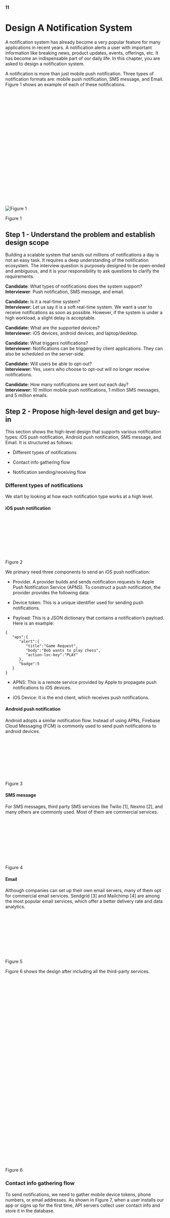 **11**

# Design A Notification System

A notification system has already become a very popular feature for many applications in recent years. A notification alerts a user with important information like breaking news, product updates, events, offerings, etc. It has become an indispensable part of our daily life. In this chapter, you are asked to design a notification system.

A notification is more than just mobile push notification. Three types of notification formats are: mobile push notification, SMS message, and Email. Figure 1 shows an example of each of these notifications.

![](data:image/svg+xml,%3csvg%20xmlns=%27http://www.w3.org/2000/svg%27%20version=%271.1%27%20width=%27700%27%20height=%27498%27/%3e)![Figure 1](/images/courses/system-design-interview/design-a-notification-system/figure-10-1-4EEWILYD.svg)

Figure 1

## Step 1 - Understand the problem and establish design scope

Building a scalable system that sends out millions of notifications a day is not an easy task. It requires a deep understanding of the notification ecosystem. The interview question is purposely designed to be open-ended and ambiguous, and it is your responsibility to ask questions to clarify the requirements.

**Candidate**: What types of notifications does the system support?  
**Interviewer**: Push notification, SMS message, and email.

**Candidate:** Is it a real-time system?  
**Interviewer:** Let us say it is a soft real-time system. We want a user to receive notifications as soon as possible. However, if the system is under a high workload, a slight delay is acceptable.

**Candidate:** What are the supported devices?  
**Interviewer:** iOS devices, android devices, and laptop/desktop.

**Candidate:** What triggers notifications?  
**Interviewer:** Notifications can be triggered by client applications. They can also be scheduled on the server-side.

**Candidate:** Will users be able to opt-out?  
**Interviewer:** Yes, users who choose to opt-out will no longer receive notifications.

**Candidate:** How many notifications are sent out each day?  
**Interviewer:** 10 million mobile push notifications, 1 million SMS messages, and 5 million emails.

## Step 2 - Propose high-level design and get buy-in

This section shows the high-level design that supports various notification types: iOS push notification, Android push notification, SMS message, and Email. It is structured as follows:

*   Different types of notifications
    
*   Contact info gathering flow
    
*   Notification sending/receiving flow
    

### Different types of notifications

We start by looking at how each notification type works at a high level.

#### iOS push notification

![](data:image/svg+xml,%3csvg%20xmlns=%27http://www.w3.org/2000/svg%27%20version=%271.1%27%20width=%27500%27%20height=%27119%27/%3e)![Figure 2](data:image/gif;base64,R0lGODlhAQABAIAAAAAAAP///yH5BAEAAAAALAAAAAABAAEAAAIBRAA7)

Figure 2

We primary need three components to send an iOS push notification:

*   Provider. A provider builds and sends notification requests to Apple Push Notification Service (APNS). To construct a push notification, the provider provides the following data:
    
*   Device token: This is a unique identifier used for sending push notifications.
    
*   Payload: This is a JSON dictionary that contains a notification’s payload. Here is an example:
    

```
{
   "aps":{
      "alert":{
         "title":"Game Request",
         "body":"Bob wants to play chess",
         "action-loc-key":"PLAY"
      },
      "badge":5
   }
}
```

*   APNS: This is a remote service provided by Apple to propagate push notifications to iOS devices.
    
*   iOS Device: It is the end client, which receives push notifications.
    

#### Android push notification

Android adopts a similar notification flow. Instead of using APNs, Firebase Cloud Messaging (FCM) is commonly used to send push notifications to android devices.

![](data:image/svg+xml,%3csvg%20xmlns=%27http://www.w3.org/2000/svg%27%20version=%271.1%27%20width=%27500%27%20height=%27119%27/%3e)![Figure 3](data:image/gif;base64,R0lGODlhAQABAIAAAAAAAP///yH5BAEAAAAALAAAAAABAAEAAAIBRAA7)

Figure 3

#### SMS message

For SMS messages, third party SMS services like Twilio \[1\], Nexmo \[2\], and many others are commonly used. Most of them are commercial services.

![](data:image/svg+xml,%3csvg%20xmlns=%27http://www.w3.org/2000/svg%27%20version=%271.1%27%20width=%27500%27%20height=%27129%27/%3e)![Figure 4](data:image/gif;base64,R0lGODlhAQABAIAAAAAAAP///yH5BAEAAAAALAAAAAABAAEAAAIBRAA7)

Figure 4

#### Email

Although companies can set up their own email servers, many of them opt for commercial email services. Sendgrid \[3\] and Mailchimp \[4\] are among the most popular email services, which offer a better delivery rate and data analytics.

![](data:image/svg+xml,%3csvg%20xmlns=%27http://www.w3.org/2000/svg%27%20version=%271.1%27%20width=%27500%27%20height=%27127%27/%3e)![Figure 5](data:image/gif;base64,R0lGODlhAQABAIAAAAAAAP///yH5BAEAAAAALAAAAAABAAEAAAIBRAA7)

Figure 5

Figure 6 shows the design after including all the third-party services.

![](data:image/svg+xml,%3csvg%20xmlns=%27http://www.w3.org/2000/svg%27%20version=%271.1%27%20width=%27300%27%20height=%27578%27/%3e)![Figure 6](data:image/gif;base64,R0lGODlhAQABAIAAAAAAAP///yH5BAEAAAAALAAAAAABAAEAAAIBRAA7)

Figure 6

### Contact info gathering flow

To send notifications, we need to gather mobile device tokens, phone numbers, or email addresses. As shown in Figure 7, when a user installs our app or signs up for the first time, API servers collect user contact info and store it in the database.

![](data:image/svg+xml,%3csvg%20xmlns=%27http://www.w3.org/2000/svg%27%20version=%271.1%27%20width=%27600%27%20height=%27148%27/%3e)![Figure 7](data:image/gif;base64,R0lGODlhAQABAIAAAAAAAP///yH5BAEAAAAALAAAAAABAAEAAAIBRAA7)

Figure 7

Figure 8 shows simplified database tables to store contact info. Email addresses and phone numbers are stored in the _user_ table, whereas device tokens are stored in the _device_ table. A user can have multiple devices, indicating that a push notification can be sent to all the user devices.

![](data:image/svg+xml,%3csvg%20xmlns=%27http://www.w3.org/2000/svg%27%20version=%271.1%27%20width=%27712%27%20height=%27231%27/%3e)![Figure 8](data:image/gif;base64,R0lGODlhAQABAIAAAAAAAP///yH5BAEAAAAALAAAAAABAAEAAAIBRAA7)

Figure 8

### Notification sending/receiving flow

We will first present the initial design; then, propose some optimizations.

High-level design

Figure 9 shows the design, and each system component is explained below.

![](data:image/svg+xml,%3csvg%20xmlns=%27http://www.w3.org/2000/svg%27%20version=%271.1%27%20width=%27700%27%20height=%27515%27/%3e)![Figure 9](data:image/gif;base64,R0lGODlhAQABAIAAAAAAAP///yH5BAEAAAAALAAAAAABAAEAAAIBRAA7)

Figure 9

**Service 1 to N**: A service can be a micro-service, a cron job, or a distributed system that triggers notification sending events. For example, a billing service sends emails to remind customers of their due payment or a shopping website tells customers that their packages will be delivered tomorrow via SMS messages.

**Notification system**: The notification system is the centerpiece of sending/receiving notifications. Starting with something simple, only one notification server is used. It provides APIs for services 1 to N, and builds notification payloads for third party services.

**Third-party services:** Third party services are responsible for delivering notifications to users. While integrating with third-party services, we need to pay extra attention to extensibility. Good extensibility means a flexible system that can easily plugging or unplugging of a third-party service. Another important consideration is that a third-party service might be unavailable in new markets or in the future. For instance, FCM is unavailable in China. Thus, alternative third-party services such as Jpush, PushY, etc are used there.

**iOS, Android, SMS, Email**: Users receive notifications on their devices.

Three problems are identified in this design:

*   Single point of failure (SPOF): A single notification server means SPOF.
    
*   Hard to scale: The notification system handles everything related to push notifications in one server. It is challenging to scale databases, caches, and different notification processing components independently.
    
*   Performance bottleneck: Processing and sending notifications can be resource intensive. For example, constructing HTML pages and waiting for responses from third party services could take time. Handling everything in one system can result in the system overload, especially during peak hours.
    

High-level design (improved)

After enumerating challenges in the initial design, we improve the design as listed below:

*   Move the database and cache out of the notification server.
    
*   Add more notification servers and set up automatic horizontal scaling.
    
*   Introduce message queues to decouple the system components.
    

Figure 10 shows the improved high-level design.

![](data:image/svg+xml,%3csvg%20xmlns=%27http://www.w3.org/2000/svg%27%20version=%271.1%27%20width=%27700%27%20height=%27430%27/%3e)![Figure 10](data:image/gif;base64,R0lGODlhAQABAIAAAAAAAP///yH5BAEAAAAALAAAAAABAAEAAAIBRAA7)

Figure 10

The best way to go through the above diagram is from left to right:

**Service 1 to N**: They represent different services that send notifications via APIs provided by notification servers.

**Notification servers**: They provide the following functionalities:

*   Provide APIs for services to send notifications. Those APIs are only accessible internally or by verified clients to prevent spams.
    
*   Carry out basic validations to verify emails, phone numbers, etc.
    
*   Query the database or cache to fetch data needed to render a notification.
    
*   Put notification data to message queues for parallel processing.
    

Here is an example of the API to send an email:

POST `https://api.example.com/v/sms/send`

Request body

```
{
   "to":[
      {
         "user_id":123456
      }
   ],
   "from":{
      "email":"from_address@example.com"
   },
   "subject":"Hello World!",
   "content":[
      {
         "type":"text/plain",
         "value":"Hello, World!"
      }
   ]
}
```

**Cache**: User info, device info, notification templates are cached.

**DB**: It stores data about user, notification, settings, etc.

**Message queues**: They remove dependencies between components. Message queues serve as buffers when high volumes of notifications are to be sent out. Each notification type is assigned with a distinct message queue so an outage in one third-party service will not affect other notification types.

**Workers**: Workers are a list of servers that pull notification events from message queues and send them to the corresponding third-party services.

**Third-party services**: Already explained in the initial design.

**iOS, Android, SMS, Email**: Already explained in the initial design.

Next, let us examine how every component works together to send a notification:

1\. A service calls APIs provided by notification servers to send notifications.

2\. Notification servers fetch metadata such as user info, device token, and notification setting from the cache or database.

3\. A notification event is sent to the corresponding queue for processing. For instance, an iOS push notification event is sent to the iOS PN queue.

4\. Workers pull notification events from message queues.

5\. Workers send notifications to third party services.

6\. Third-party services send notifications to user devices.

## Step 3 - Design deep dive

In the high-level design, we discussed different types of notifications, contact info gathering flow, and notification sending/receiving flow. We will explore the following in deep dive:

*   Reliability.
    
*   Additional component and considerations: notification template, notification settings, rate limiting, retry mechanism, security in push notifications, monitor queued notifications and event tracking.
    
*   Updated design.
    

### Reliability

We must answer a few important reliability questions when designing a notification system in distributed environments.

How to prevent data loss?

One of the most important requirements in a notification system is that it cannot lose data. Notifications can usually be delayed or re-ordered, but never lost. To satisfy this requirement, the notification system persists notification data in a database and implements a retry mechanism. The notification log database is included for data persistence, as shown in Figure 11.

![](data:image/svg+xml,%3csvg%20xmlns=%27http://www.w3.org/2000/svg%27%20version=%271.1%27%20width=%27401%27%20height=%27232%27/%3e)![Figure 11](data:image/gif;base64,R0lGODlhAQABAIAAAAAAAP///yH5BAEAAAAALAAAAAABAAEAAAIBRAA7)

Figure 11

Will recipients receive a notification exactly once?

The short answer is no. Although notification is delivered exactly once most of the time, the distributed nature could result in duplicate notifications. To reduce the duplication occurrence, we introduce a dedupe mechanism and handle each failure case carefully. Here is a simple dedupe logic:

When a notification event first arrives, we check if it is seen before by checking the event ID. If it is seen before, it is discarded. Otherwise, we will send out the notification. For interested readers to explore why we cannot have exactly once delivery, refer to the reference material \[5\].

### Additional components and considerations

We have discussed how to collect user contact info, send, and receive a notification. A notification system is a lot more than that. Here we discuss additional components including template reusing, notification settings, event tracking, system monitoring, rate limiting, etc.

#### Notification template

A large notification system sends out millions of notifications per day, and many of these notifications follow a similar format. Notification templates are introduced to avoid building every notification from scratch. A notification template is a preformatted notification to create your unique notification by customizing parameters, styling, tracking links, etc. Here is an example template of push notifications.

```
BODY:
You dreamed of it. We dared it. [ITEM NAME] is back — only until [DATE].

CTA:
Order Now. Or, Save My [ITEM NAME]
```

The benefits of using notification templates include maintaining a consistent format, reducing the margin error, and saving time.

#### Notification setting

Users generally receive way too many notifications daily and they can easily feel overwhelmed. Thus, many websites and apps give users fine-grained control over notification settings. This information is stored in the notification setting table, with the following fields:

user\_id bigInt

channel varchar # push notification, email or SMS

opt\_in boolean # opt-in to receive notification

Before any notification is sent to a user, we first check if a user is opted-in to receive this type of notification.

#### Rate limiting

To avoid overwhelming users with too many notifications, we can limit the number of notifications a user can receive. This is important because receivers could turn off notifications completely if we send too often.

#### Retry mechanism

When a third-party service fails to send a notification, the notification will be added to the message queue for retrying. If the problem persists, an alert will be sent out to developers.

#### Security in push notifications

For iOS or Android apps, appKey and appSecret are used to secure push notification APIs \[6\]. Only authenticated or verified clients are allowed to send push notifications using our APIs. Interested users should refer to the reference material \[6\].

#### Monitor queued notifications

A key metric to monitor is the total number of queued notifications. If the number is large, the notification events are not processed fast enough by workers. To avoid delay in the notification delivery, more workers are needed. Figure 12 (credit to \[7\]) shows an example of queued messages to be processed.

![](data:image/svg+xml,%3csvg%20xmlns=%27http://www.w3.org/2000/svg%27%20version=%271.1%27%20width=%27750%27%20height=%27331%27/%3e)![Figure 12](data:image/gif;base64,R0lGODlhAQABAIAAAAAAAP///yH5BAEAAAAALAAAAAABAAEAAAIBRAA7)

Figure 12

#### Events tracking

Notification metrics, such as open rate, click rate, and engagement are important in understanding customer behaviors. Analytics service implements events tracking. Integration between the notification system and the analytics service is usually required. Figure 13 shows an example of events that might be tracked for analytics purposes.

![](data:image/svg+xml,%3csvg%20xmlns=%27http://www.w3.org/2000/svg%27%20version=%271.1%27%20width=%27500%27%20height=%27264%27/%3e)![Figure 13](data:image/gif;base64,R0lGODlhAQABAIAAAAAAAP///yH5BAEAAAAALAAAAAABAAEAAAIBRAA7)

Figure 13

### Updated design

Putting everything together, Figure 14 shows the updated notification system design.

![](data:image/svg+xml,%3csvg%20xmlns=%27http://www.w3.org/2000/svg%27%20version=%271.1%27%20width=%27700%27%20height=%27423%27/%3e)![Figure 14](data:image/gif;base64,R0lGODlhAQABAIAAAAAAAP///yH5BAEAAAAALAAAAAABAAEAAAIBRAA7)

Figure 14

In this design, many new components are added in comparison with the previous design.

*   The notification servers are equipped with two more critical features: authentication and rate-limiting.
    
*   We also add a retry mechanism to handle notification failures. If the system fails to send notifications, they are put back in the messaging queue and the workers will retry for a predefined number of times.
    
*   Furthermore, notification templates provide a consistent and efficient notification creation process.
    
*   Finally, monitoring and tracking systems are added for system health checks and future improvements.
    

## Step 4 - Wrap up

Notifications are indispensable because they keep us posted with important information. It could be a push notification about your favorite movie on Netflix, an email about discounts on new products, or a message about your online shopping payment confirmation.

In this chapter, we described the design of a scalable notification system that supports multiple notification formats: push notification, SMS message, and email. We adopted message queues to decouple system components.

Besides the high-level design, we dug deep into more components and optimizations.

*   Reliability: We proposed a robust retry mechanism to minimize the failure rate.
    
*   Security: AppKey/appSecret pair is used to ensure only verified clients can send notifications.
    
*   Tracking and monitoring: These are implemented in any stage of a notification flow to capture important stats.
    
*   Respect user settings: Users may opt-out of receiving notifications. Our system checks user settings first before sending notifications.
    
*   Rate limiting: Users will appreciate a frequency capping on the number of notifications they receive.
    

Congratulations on getting this far! Now give yourself a pat on the back. Good job!

## Reference materials

\[1\] Twilio SMS: [https://www.twilio.com/sms](https://www.twilio.com/sms)

\[2\] Nexmo SMS: [https://www.nexmo.com/products/sms](https://www.nexmo.com/products/sms)

\[3\] Sendgrid: [https://sendgrid.com/](https://sendgrid.com/)

\[4\] Mailchimp: [https://mailchimp.com/](https://mailchimp.com/)

\[5\] You Cannot Have Exactly-Once Delivery:  
[https://bravenewgeek.com/you-cannot-have-exactly-once-delivery/](https://bravenewgeek.com/you-cannot-have-exactly-once-delivery/)

\[6\] Security in Push Notifications:  
[https://cloud.ibm.com/docs/services/mobilepush?topic=mobile-pushnotification-security-in-push-notifications](https://cloud.ibm.com/docs/services/mobilepush?topic=mobile-pushnotification-security-in-push-notifications)

\[7\] Key metrics for RabbitMQ monitoring:  
[www.datadoghq.com/blog/rabbitmq-monitoring](www.datadoghq.com/blog/rabbitmq-monitoring)